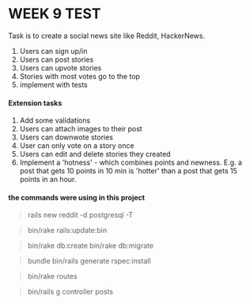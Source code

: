 <h1> WEEK 9 TEST </h4>
<p>Task is to create a social news site like Reddit, HackerNews.</p>

<ol>
<li>Users can sign up/in</li>
<li>Users can post stories</li>
<li>Users can upvote stories</li>
<li>Stories with most votes go to the top</li>
<li>implement with tests </li>
</ol>

<h4>Extension tasks</h4>
<ol>
<li>Add some validations</li>
<li>Users can attach images to their post</li>
<li>Users can downwote stories</li>
<li>User can only vote on a story once</li>
<li>Users can edit and delete stories they created</li>
<li>Implement a 'hotness' - which combines points and newness. E.g. a post that gets 10 points in 10 min is 'hotter' than a post that gets 15 points in an hour.</li>
</ol>

<h4> the commands were using in this project</h4>

>rails new reddit -d postgresql -T

>bin/rake rails:update:bin

>bin/rake db:create
>bin/rake db:migrate

>bundle
>bin/rails generate rspec:install

>bin/rake routes

>bin/rails g controller posts

